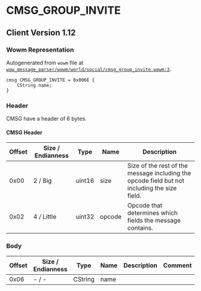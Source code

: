 # CMSG_GROUP_INVITE

## Client Version 1.12

### Wowm Representation

Autogenerated from `wowm` file at [`wow_message_parser/wowm/world/social/cmsg_group_invite.wowm:3`](https://github.com/gtker/wow_messages/tree/main/wow_message_parser/wowm/world/social/cmsg_group_invite.wowm#L3).
```rust,ignore
cmsg CMSG_GROUP_INVITE = 0x006E {
    CString name;
}
```
### Header

CMSG have a header of 6 bytes.

#### CMSG Header

| Offset | Size / Endianness | Type   | Name   | Description |
| ------ | ----------------- | ------ | ------ | ----------- |
| 0x00   | 2 / Big           | uint16 | size   | Size of the rest of the message including the opcode field but not including the size field.|
| 0x02   | 4 / Little        | uint32 | opcode | Opcode that determines which fields the message contains.|

### Body

| Offset | Size / Endianness | Type | Name | Description | Comment |
| ------ | ----------------- | ---- | ---- | ----------- | ------- |
| 0x06 | - / - | CString | name |  |  |

